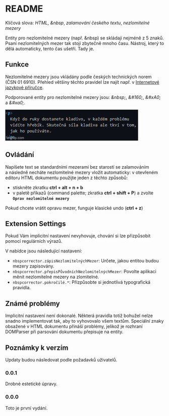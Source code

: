 # README

Klíčová slova: *HTML*, *\&nbsp*, *zalamování českého textu*, *nezlomitelné mezery*

Entity pro nezlomitelné mezery (např. \&nbsp) se skládají nejméně z 5 znaků. Psaní nezlomitelných mezer tak stojí zbytečně mnoho času. Nástroj, který to dělá automaticky, tento čas ušetří. Tady je.

## Funkce

Nezlomitelné mezery jsou vkládány podle českých technických norem (ČSN 01 6910). Přehled většiny těchto pravidel lze najít např. v [Internetové jazykové příručce](https://prirucka.ujc.cas.cz/?id=880).

Podporované entity pro nezlomitelné mezery jsou: *\&nbsp;*, *\&#160;*, *\&#xA0;* a *\&#xa0;*.

![Nahrazení](https://raw.githubusercontent.com/WardenSpirit/Nbsp-Corrector/master/nbsp_showcase.gif?token=GHSAT0AAAAAACKGVNFLCR243OUFNVSGXURIZKTPPAA)

## Ovládání

Napíšete text se standardními mezerami bez starostí se zalamováním a následně necháte nezlomitelné mezery vložit automaticky: v otevřeném editoru HTML dokumentu použijte jeden z těchto způsobů:
- stiskněte zkratku **ctrl + alt + n + b**
- v paletě příkazů (command palette; zkratka **ctrl + shift + P**) a zvolte **```Oprav nezlomitelné mezery```**

Pokud chcete vrátit opravu mezer, funguje klasické undo (**ctrl + z**) 
          
## Extension Settings

Pokud Vám implicitní nastavení nevyhovuje, chování si lze přizpůsobit pomocí regulárních výrazů.

V nabídce jsou následující nastavení:

* `nbspcorrector.zápisNezlomitelnýchMezer`: Určete, jakou entitou budou mezery zapisovány.
* `nbspcorrector.přepisPůvodníchNezlomitelnýchMezer`: Povolte aplikaci měnit nezlomitelné mezery na zlomitelné.
* `nbspcorrector.pokročilé.*`: Přizpůsobte si jednotlivá typografická pravidla.

## Známé problémy

Implicitní nastavení není dokonalé. Některá pravidla totiž bohužel nelze snadno implementovat tak, aby to vyhovovalo všem textům.
Speciální znaky obsažené v HTML dokumentu přináší problémy, jelikož je rozhraní DOMParser při parsování dokumentu přepisuje na entity.

## Poznámky k verzím

Updaty budou následovat podle požadavků uživatelů.

### 0.0.1

Drobné estetické úpravy.

### 0.0.0

Toto je první vydání.